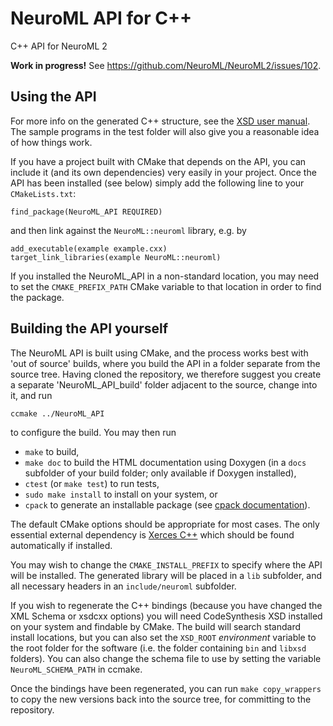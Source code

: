 # NeuroML API for C++

C++ API for NeuroML 2

**Work in progress!** See https://github.com/NeuroML/NeuroML2/issues/102.

## Using the API

For more info on the generated C++ structure, see the [XSD user manual].
The sample programs in the test folder will also give you a reasonable
idea of how things work.

If you have a project built with CMake that depends on the API, you can
include it (and its own dependencies) very easily in your project. Once
the API has been installed (see below) simply add the following line to
your `CMakeLists.txt`:

```
find_package(NeuroML_API REQUIRED)
```

and then link against the `NeuroML::neuroml` library, e.g. by

```
add_executable(example example.cxx)
target_link_libraries(example NeuroML::neuroml)
```

If you installed the NeuroML_API in a non-standard location, you may need
to set the `CMAKE_PREFIX_PATH` CMake variable to that location in order to
find the package.

## Building the API yourself

The NeuroML API is built using CMake, and the process works best with
'out of source' builds, where you build the API in a folder separate
from the source tree. Having cloned the repository, we therefore suggest
you create a separate 'NeuroML_API_build' folder adjacent to the source,
change into it, and run

```
ccmake ../NeuroML_API
```

to configure the build. You may then run

* `make` to build,
* `make doc` to build the HTML documentation using Doxygen (in a `docs`
  subfolder of your build folder; only available if Doxygen installed),
* `ctest` (or `make test`) to run tests,
* `sudo make install` to install on your system, or
* `cpack` to generate an installable package (see [cpack documentation]).

The default CMake options should be appropriate for most cases. The only
essential external dependency is [Xerces C++] which should be found
automatically if installed.

You may wish to change the `CMAKE_INSTALL_PREFIX` to specify where the API
will be installed. The generated library will be placed in a `lib` subfolder,
and all necessary headers in an `include/neuroml` subfolder.

If you wish to regenerate the C++ bindings (because you have changed the
XML Schema or xsdcxx options) you will need CodeSynthesis XSD installed on
your system and findable by CMake. The build will search standard install
locations, but you can also set the `XSD_ROOT` _environment_ variable to the
root folder for the software (i.e. the folder containing `bin` and `libxsd`
folders). You can also change the schema file to use by setting the variable
`NeuroML_SCHEMA_PATH` in ccmake.

Once the bindings have been regenerated, you can run `make copy_wrappers`
to copy the new versions back into the source tree, for committing to the
repository.

[XSD user manual]: http://www.codesynthesis.com/projects/xsd/documentation/cxx/tree/manual/
[cpack documentation]: https://cmake.org/cmake/help/v3.5/manual/cpack.1.html
[Xerces C++]: http://xerces.apache.org/xerces-c/
